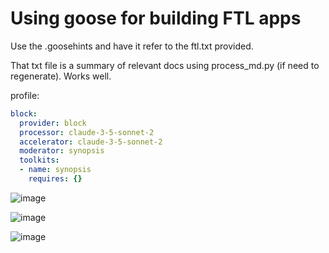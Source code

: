 # Using goose for building FTL apps

Use the .goosehints and have it refer to the ftl.txt provided. 

That txt file is a summary of relevant docs using process_md.py (if need to regenerate). Works well.


profile:

```yaml
block:
  provider: block
  processor: claude-3-5-sonnet-2
  accelerator: claude-3-5-sonnet-2
  moderator: synopsis
  toolkits:
  - name: synopsis
    requires: {}
```


![image](https://github.com/user-attachments/assets/ebdc196c-7f43-4fb5-9fb1-7848df90a238)

![image](https://github.com/user-attachments/assets/f984d783-5eff-46a2-9cec-158d0a20057a)

![image](https://github.com/user-attachments/assets/f80c320a-2b7c-43d4-8427-38e40e16ab86)
